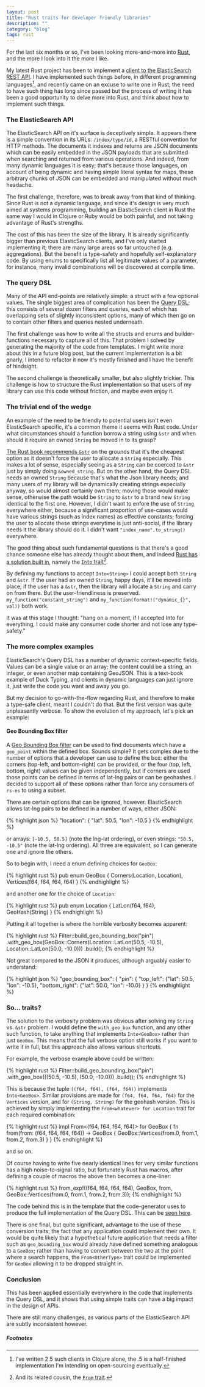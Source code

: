 ```yaml
---
layout: post
title: "Rust traits for developer friendly libraries"
description: ""
category: "blog"
tags: rust
---
```

For the last six months or so, I've been looking more-and-more into [Rust](/blog/2014/12/21/rust/), and the more I look into it the more I like.

My latest Rust project has been to implement a [client to the ElasticSearch REST API](https://github.com/benashford/rs-es).  I have implemented such things before, in different programming languages[^1], and recently came on an excuse to write one in Rust; the need to have such thing has long since passed but the process of writing it has been a good opportunity to delve more into Rust, and think about how to implement such things.

### The ElasticSearch API ###

The ElasticSearch API on it's surface is deceptively simple.  It appears there is a simple convention in its URLs: `/index/type/id`, a RESTful convention for HTTP methods.  The documents it indexes and returns are JSON documents which can be easily embedded in the JSON payloads that are submitted when searching and returned from various operations.  And indeed, from many dynamic languages it is easy; that's because those languages, on account of being dynamic and having simple literal syntax for maps, these arbitrary chunks of JSON can be embedded and manipulated without much headache.

The first challenge, therefore, was to break away from that kind of thinking.  Since Rust is not a dynamic language, and since it's design is very much aimed at systems programming, building an ElasticSearch client in Rust the same way I would in Clojure or Ruby would be both painful, and not taking advantage of Rust's strengths.

The cost of this has been the size of the library.  It is already significantly bigger than previous ElasticSearch clients, and I've only started implementing it; there are many large areas so far untouched (e.g. aggregations).  But the benefit is type-safety and hopefully self-explanatory code.  By using enums to specifically list all legitimate values of a parameter, for instance, many invalid combinations will be discovered at compile time.

### The query DSL ###

Many of the API end-points are relatively simple: a struct with a few optional values.  The single biggest area of complication has been the [Query DSL](https://www.elastic.co/guide/en/elasticsearch/reference/current/query-dsl.html); this consists of several dozen filters and queries, each of which has overlapping sets of slightly inconsistent options, many of which then go on to contain other filters and queries nested underneath.

The first challenge was how to write all the structs and enums and builder-functions necessary to capture all of this.  That problem I solved by generating the majority of the code from templates.  I might write more about this in a future blog post, but the current implementation is a bit gnarly, I intend to refactor it now it's mostly finished and I have the benefit of hindsight.

The second challenge is theoretically smaller, but also slightly trickier.  This challenge is how to structure the Rust implementation so that users of my library can use this code without friction, and maybe even enjoy it.

### The trivial end of the wedge ###

An example of the need to be friendly to potential users isn't even ElasticSearch specific, it's a common theme it seems with Rust code.  Under what circumstances should a function borrow a string using `&str` and when should it require an owned `String` be moved in to its grasp?

[The Rust book recommends `&str`](https://doc.rust-lang.org/book/strings.html) on the grounds that it's the cheapest option as it doesn't force the user to allocate a `String` especially.  This makes a lot of sense, especially seeing as a `String` can be coerced to `&str` just by simply doing `&owned_string`.  But on the other hand, the Query DSL needs an owned `String` because that's what the Json library needs; and many users of my library will be dynamically creating strings especially anyway, so would almost certainly own them; moving those would make sense, otherwise the path would be `String` to `&str` to a brand new `String` identical to the first one.  However, I didn't want to enfore the use of `String` everywhere either, because a significant proportion of use-cases would have various strings (such as index names) as effective constants; forcing the user to allocate these strings everytime is just anti-social, if the library needs it the library should do it.  I didn't want ```"index_name".to_string()``` everywhere.

The good thing about such fundamental questions is that there's a good chance someone else has already thought about them, and indeed [Rust has a solution built in](http://hermanradtke.com/2015/05/06/creating-a-rust-function-that-accepts-string-or-str.html), namely the [`Into` trait](https://doc.rust-lang.org/std/convert/trait.Into.html)[^2].

By defining my functions to accept `Into<String>` I could accept both `String` and `&str`.  If the user had an owned `String`, happy days, it'll be moved into place; if the user has a `&str`, then the library will allocate a `String` and carry on from there.  But the user-friendliness is preserved.  ```my_function("constant_string")``` and ```my_function(format!("dynamic_{}", val))``` both work.

It was at this stage I thought: "hang on a moment, if I accepted Into<MiscellaneousType> for everything, I could make any consumer code shorter and not lose any type-safety."

### The more complex examples ###

ElasticSearch's Query DSL has a number of dynamic context-specific fields.  Values can be a single value or an array; the content could be a string, an integer, or even another map containing GeoJSON.  This is a text-book example of Duck Typing, and clients in dynamic languages can just ignore it, just write the code you want and away you go.

But my decision to go-with-the-flow regarding Rust, and therefore to make a type-safe client, meant I couldn't do that.  But the first version was quite unpleasently verbose.  To show the evolution of my approach, let's pick an example:

#### Geo Bounding Box filter ####

A [Geo Bounding Box filter](https://www.elastic.co/guide/en/elasticsearch/reference/1.5/query-dsl-geo-bounding-box-filter.html) can be used to find documents which have a `geo_point` within the defined box.  Sounds simple?  It gets complex due to the number of options that a developer can use to define the box: either the corners (top-left, and bottom-right) can be provided, or the four (top, left, bottom, right) values can be given independently, but if corners are used those points can be defined in terms of lat-lng pairs or can be geohashes.  I decided to support all of these options rather than force any consumers of `rs-es` to using a subset.

There are certain options that can be ignored, however.  ElasticSearch allows lat-lng pairs to be defined in a number of ways, either JSON:

{% highlight json %}
"location": {
    "lat": 50.5,
    "lon": -10.5
}
{% endhighlight %}

or arrays: `[-10.5, 50.5]` (note the lng-lat ordering), or even strings: `"50.5, -10.5"` (note the lat-lng ordering).  All three are equivalent, so I can generate one and ignore the others.

So to begin with, I need a enum defining choices for `GeoBox`:

{% highlight rust %}
pub enum GeoBox {
    Corners(Location, Location),
    Vertices(f64, f64, f64, f64)
}
{% endhighlight %}

and another one for the choice of `Location`:

{% highlight rust %}
pub enum Location {
    LatLon(f64, f64),
    GeoHash(String)
}
{% endhighlight %}

Putting it all together is where the horrible verbosity becomes apparent:

{% highlight rust %}
Filter::build_geo_bounding_box("pin")
    .with_geo_box(GeoBox::Corners(Location::LatLon(50.5, -10.5),
                                  Location::LatLon(50.0, -10.0)))
    .build();
{% endhighlight %}

Not great compared to the JSON it produces, although arguably easier to understand:

{% highlight json %}
"geo_bounding_box": {
   "pin": {
       "top_left": {"lat": 50.5, "lon": -10.5},
       "bottom_right": {"lat": 50.0, "lon": -10.0}
   }
}
{% endhighlight %}

### So... traits? ###

The solution to the verbosity problem was obvious after solving my `String` vs. `&str` problem.  I would define the `with_geo_box` function, and any other such function, to take anything that implements `Into<GeoBox>` rather than just `GeoBox`.  This means that the full verbose option still works if you want to write it in full, but this approach also allows various shortcuts.

For example, the verbose example above could be written:

{% highlight rust %}
Filter::build_geo_bounding_box("pin")
    .with_geo_box(((50.5, -10.5), (50.0, -10.0)))
    .build();
{% endhighlight %}

This is because the tuple `((f64, f64), (f64, f64))` implements `Into<GeoBox>`.  Similar provisions are made for `(f64, f64, f64, f64)` for the `Vertices` version, and for `(String, String)` for the geohash version.  This is achieved by simply implementing the `From<whatever> for Location` trait for each required combination:

{% highlight rust %}
impl From<(f64, f64, f64, f64)> for GeoBox {
    fn from(from: (f64, f64, f64, f64)) -> GeoBox {
        GeoBox::Vertices(from.0, from.1, from.2, from.3)
    }
}
{% endhighlight %}

and so on.

Of course having to write five nearly identical lines for very similar functions has a high noise-to-signal ratio, but fortunately Rust has macros, after defining a couple of macros the above then becomes a one-liner:

{% highlight rust %}
from_exp!((f64, f64, f64, f64), GeoBox, from, GeoBox::Vertices(from.0, from.1, from.2, from.3));
{% endhighlight %}

The code behind this is in the template that the code-generator uses to produce the full implementation of the Query DSL.  This can be [seen here](https://github.com/benashford/rs-es/blob/master/templates/query.rs.erb#L27).

There is one final, but quite significant, advantage to the use of these conversion traits; the fact that any application could implement their own.  It would be quite likely that a hypothetical future application that needs a filter such as `geo_bounding_box` would already have defined something analogous to a `GeoBox`; rather than having to convert between the two at the point where a search happens, the `From<OtherType>` trait could be implemented for `GeoBox` allowing it to be dropped straight in.

### Conclusion ###

This has been applied essentially everywhere in the code that implements the Query DSL, and it shows that using simple traits can have a big impact in the design of APIs.

There are still many challenges, as various parts of the ElasticSearch API are subtly inconsistent however.

##### Footnotes #####
[^1]: I've written 2.5 such clients in Clojure alone, the .5 is a half-finished implementation I'm intending on open-sourcing eventually.
[^2]: And its related cousin, the [`From` trait](https://doc.rust-lang.org/std/convert/trait.From.html).
